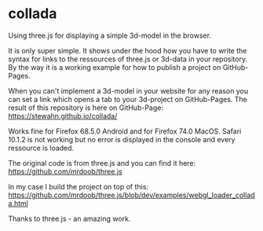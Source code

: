 # collada

Using three.js for displaying a simple 3d-model in the browser.

It is only super simple. It shows under the hood how you have to write the syntax for links to the ressources of three.js or 3d-data in your repository. By the way it is a working example for how to publish a project on GitHub-Pages.

When you can't implement a 3d-model in your website for any reason you can set a link which opens a tab to your 3d-project on GitHub-Pages. The result of this repository is here on GitHub-Page: https://stewahn.github.io/collada/

Works fine for Firefox 68.5.0 Android and for Firefox 74.0 MacOS.
Safari 10.1.2 is not working but no error is displayed in the console and every ressource is loaded. 

The original code is from three.js and you can find it here: https://github.com/mrdoob/three.js

In my case I build the project on top of this: https://github.com/mrdoob/three.js/blob/dev/examples/webgl_loader_collada.html

Thanks to three.js - an amazing work.
